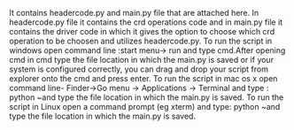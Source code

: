 It contains headercode.py and main.py file that are attached here. In headercode.py file it contains the crd operations code and in main.py file it contains the driver code in which it gives the option to choose which crd operation to be choosen and utilizes headercode.py.
To run the script in windows open command line :start menu-> run and type cmd.After opening cmd in cmd type the file location in which the main.py is saved or if your system is configured correctly, you can drag and drop your script from explorer onto the cmd and press enter.
To run the script in mac os x open command line- Finder->Go menu -> Applications -> Terminal and type : python ~and type the file location in which the main.py is saved.
To run the script in Linux open a command prompt (eg xterm) and type: python ~and type the file location in which the main.py is saved.
